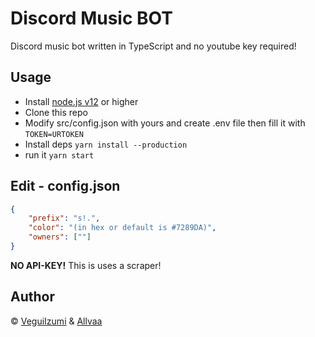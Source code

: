 # Discord Music BOT
Discord music bot written in TypeScript and no youtube key required!

## Usage
- Install [node.js v12](https://nodejs.org/api/cli.html#cli_unhandled_rejections_mode) or higher
- Clone this repo
- Modify src/config.json with yours and create .env file then fill it with `TOKEN=URTOKEN`
- Install deps `yarn install --production`
- run it `yarn start`

## Edit - config.json

```json
{
    "prefix": "s!.",
    "color": "(in hex or default is #7289DA)", 
    "owners": [""]
}
```

**NO API-KEY!** This is uses a scraper!


## Author
© [VeguiIzumi](https://github.com/veguiizumi) & [Allvaa](https://github.com/allvaa)
